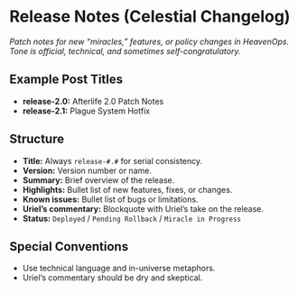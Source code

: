 # Release Notes (Celestial Changelog)

*Patch notes for new “miracles,” features, or policy changes in HeavenOps. Tone is official, technical, and sometimes self-congratulatory.*

## Example Post Titles
- **release-2.0:** Afterlife 2.0 Patch Notes
- **release-2.1:** Plague System Hotfix

## Structure
- **Title:** Always `release-#.#` for serial consistency.
- **Version:** Version number or name.
- **Summary:** Brief overview of the release.
- **Highlights:** Bullet list of new features, fixes, or changes.
- **Known issues:** Bullet list of bugs or limitations.
- **Uriel’s commentary:** Blockquote with Uriel’s take on the release.
- **Status:** `Deployed` / `Pending Rollback` / `Miracle in Progress`

## Special Conventions
- Use technical language and in-universe metaphors.
- Uriel’s commentary should be dry and skeptical.
